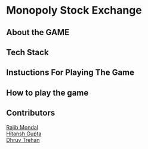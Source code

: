 # Monopoly Stock Exchange  
  
## About the GAME  

## Tech Stack  

## Instuctions For Playing The Game  

## How to play the game  

## Contributors  
[Rajib Mondal](https://github.com/mondalraj)            
[Hitansh Gupta](https://github.com/Hitansh1G)            
[Dhruv Trehan](https://github.com/DhruvTrehan29)

